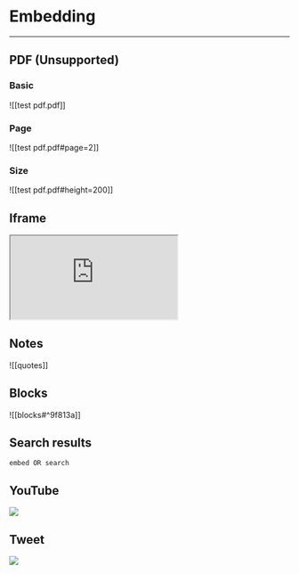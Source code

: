 # Embedding

---

## PDF (Unsupported)

### Basic

![[test pdf.pdf]]

### Page

![[test pdf.pdf#page=2]]

### Size

![[test pdf.pdf#height=200]]

## Iframe

<iframe src="https://example.com"></iframe>

## Notes

![[quotes]]

## Blocks

![[blocks#^9f813a]]

## Search results

```query
embed OR search
```

## YouTube

![](https://www.youtube.com/watch?v=NnTvZWp5Q7o)

## Tweet

![](https://twitter.com/obsdmd/status/1580548874246443010)
